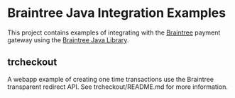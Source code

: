 # Braintree Java Integration Examples

This project contains examples of integrating with the [Braintree](http://www.braintreepaymentsolutions.com)
payment gateway using the [Braintree Java Library](http://www.braintreepaymentsolutions.com/gateway/java).

## trcheckout

A webapp example of creating one time transactions use the Braintree transparent redirect API.
See trcheckout/README.md for more information.
